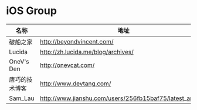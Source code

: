 # iOS Group

名称 | 地址
----- | -----
破船之家 |  <http://beyondvincent.com/>
Lucida | <http://zh.lucida.me/blog/archives/>
OneV's Den | <http://onevcat.com/>
唐巧的技术博客 |  <http://www.devtang.com/>
Sam_Lau |  <http://www.jianshu.com/users/256fb15baf75/latest_articles>
